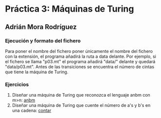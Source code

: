 # Práctica 3: Máquinas de Turing
## Adrián Mora Rodríguez
### Ejecución y formato del fichero
Para poner el nombre del fichero poner únicamente el nombre del fichero con la extensión, el programa añadirá la ruta a data delante. Por ejemplo, si el fichero se llama "p03.mt" el programa añadirá "data/" delante y quedará "data/p03.mt".
Antes de las transiciones se encuentra el número de cintas que tiene la máquina de Turing.
### Ejercicios
1. Diseñar una máquina de Turing que reconozca el lenguaje anbm con m>n: [anbm](data/anbm.txt)
2. Diseñar una máquina de Turing que cuente el número de a's y b's en una cadena: [contar](data/count_a_b.txt)